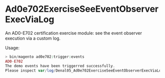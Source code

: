 # Ad0e702ExerciseSeeEventObserverExecViaLog
An AD0-E702 certification exercise module: see the event observer execution via a custom log.

Usage:
```php
> bin/magento ad0e702:trigger:events
AD0-E702
The demo events have been triggerred successfully.
Please inspect var/log/Denal05_Ad0e702ExerciseSeeEventObserverExecViaLog/debug.log
```
